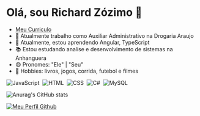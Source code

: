 # Olá, sou Richard Zózimo 👋

- [Meu Curriculo](https://github.com/RichardZozimo/RichardZozimo/blob/main/RichardZozimo.pdf)
- 🔭 Atualmente trabalho como Auxiliar Administrativo na Drogaria Araujo
- 🌱 Atualmente, estou aprendendo Angular, TypeScript
- 📚 Estou estudando analise e desenvolvimento de sistemas na Anhanguera
- 😄 Pronomes: "Ele" | "Seu"
- 🎯 Hobbies: livros, jogos, corrida, futebol e filmes

![JavaScript](https://img.shields.io/badge/-JavaScript-05122A?style=flat&logo=javascript)&nbsp;
![HTML](https://img.shields.io/badge/-HTML-05122A?style=flat&logo=HTML5)&nbsp;
![CSS](https://img.shields.io/badge/-CSS-05122A?style=flat&logo=CSS3&logoColor=1572B6)&nbsp;
![C#](https://img.shields.io/badge/-C%23-05122A?style=flat&logo=c-sharp&logoColor=white)&nbsp;
![MySQL](https://img.shields.io/badge/-MySQL-05122A?style=flat&logo=sqlite)&nbsp;






![Anurag's GitHub stats](https://github-readme-stats.vercel.app/api?username=RichardZozimo&hide=contribs,prs)

[![Meu Perfil Github](https://img.shields.io/github/followers/RichardZozimo?label=followers&labelColor=0D0D0D&logo=Github)](https://https://github.com/RichardZozimo)

	
